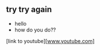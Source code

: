 ## try try again
* hello
* how do you do??

[link to youtube][www.youtube.com]


[1]: http:://youtube.com
